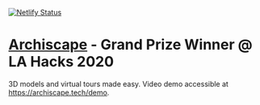 [![Netlify Status](https://api.netlify.com/api/v1/badges/364228fc-5aa5-47fe-8687-fca3a978a8a8/deploy-status)](https://app.netlify.com/sites/naughty-yalow-c9c30b/deploys)

# [Archiscape](https://archiscape.tech/) - Grand Prize Winner @ LA Hacks 2020

3D models and virtual tours made easy.
Video demo accessible at https://archiscape.tech/demo.
